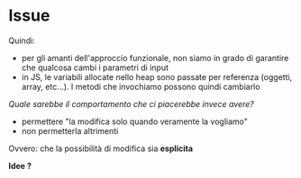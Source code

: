 # Issue

Quindi:
- per gli amanti dell'approccio funzionale, non siamo in grado di garantire che qualcosa cambi i parametri di input
- in JS, le variabili allocate nello heap sono passate per referenza (oggetti, array, etc...). I metodi che invochiamo possono quindi cambiarlo

*Quale sarebbe il comportamento che ci piacerebbe invece avere?*
- permettere "la modifica solo quando veramente la vogliamo"
- non permetterla altrimenti

Ovvero: che la possibilità di modifica sia **esplicita**


**Idee ?**
